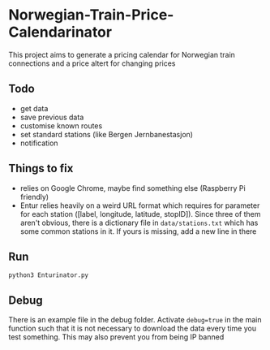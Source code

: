 # Norwegian-Train-Price-Calendarinator
This project aims to generate a pricing calendar for Norwegian train connections and a price altert for changing prices 

## Todo
* get data
* save previous data
* customise known routes
* set standard stations (like Bergen Jernbanestasjon)
* notification

## Things to fix
* relies on Google Chrome, maybe find something else (Raspberry Pi friendly)
* Entur relies heavily on a weird URL format which requires for parameter for each station ([label, longitude, latitude, stopID]). Since three of them aren't obvious, there is a dictionary file in ``data/stations.txt`` which has some common stations in it. If yours is missing, add a new line in there

## Run
```python3 Enturinator.py```

## Debug
There is an example file in the debug folder. Activate ``debug=true`` in the main function such that it is not necessary to download the data every time you test something. This may also prevent you from being IP banned